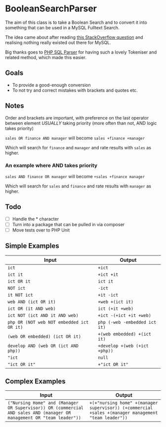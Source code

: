 # BooleanSearchParser

The aim of this class is to take a Boolean Search and to convert it into something that can be used in a MySQL Fulltext Search.

The idea came about after reading [this StackOverflow question](http://stackoverflow.com/questions/16016723/is-there-a-good-php-library-available-to-parse-boolean-search-operators-to-mysql) and realising nothing really existed out there for MySQL.

Big thanks goes to [PHP SQL Parser](https://github.com/soundintheory/php-sql-parser) for having such a lovely Tokeniser and related method, which made this easier.

## Goals
* To provide a good-enough conversion
* To not try and correct mistakes with brackets and quotes etc.

## Notes
Order and brackets are important, with preference on the last operator between element *USUALLY* taking priority (more often than not, AND logic takes priority)

`sales OR finance AND manager` will become `sales +finance +manager`

Which will search for `finance` and `manager` and rate results with `sales` as higher.

### An example where AND takes priority

`sales AND finance OR manager` will become `+sales +finance manager`

Which will search for `sales` and `finance` and rate results with `manager` as higher.

## Todo
- [ ] Handle the * character
- [ ] Turn into a package that can be pulled in via composer
- [ ] Move tests over to PHP Unit

## Simple Examples

|Input|Output|
|-----|------|
|`ict` |   `+ict`|
|`ict it` |   `+ict +it`|
|`ict OR it` |   `ict it`|
|`NOT ict` |   `-ict`|
|`it NOT ict` |   `+it -ict`|
|`web AND (ict OR it)` |   `+web +(ict it)`|
|`ict OR (it AND web)` |   `ict (+it +web)`|
|`ict NOT (ict AND it AND web)` |   `+ict -(+ict +it +web)`|
|`php OR (NOT web NOT embedded ict OR it)` |   `php (-web -embedded ict it)`|
|`(web OR embedded) (ict OR it)` |   `+(web embedded) +(ict it)`|
|`develop AND (web OR (ict AND php))` |   `+develop +(web (+ict +php))`|
|`"ict` |   `null `|
|`"ict OR it"` |   `+"ict OR it"`|

## Complex Examples
|Input|Output|
|-----|------|
`("Nursing Home" and (Manager OR Supervisor)) OR (commercial AND sales AND (manager OR management OR "team leader"))` | `+(+"nursing home" +(manager supervisor)) (+commercial +sales +(manager management "team leader"))`